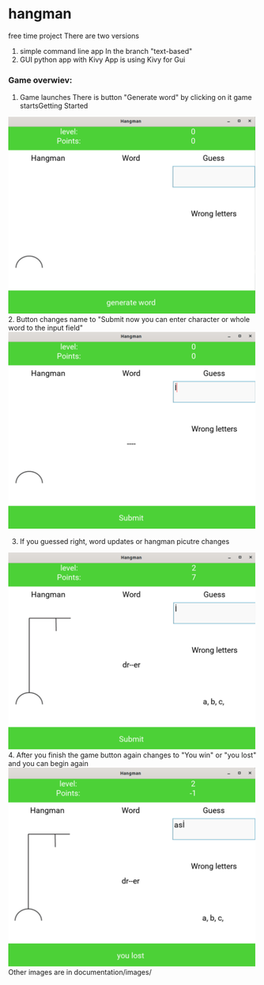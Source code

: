 # hangman
free time project
There are two versions 
1. simple command line app
  In the branch "text-based"
2. GUI python app with Kivy
  App is using Kivy for Gui

### Game overwiev:
  1. Game launches There is button "Generate word" by clicking on it game startsGetting Started
  <img src="documentation/images/start.png"  width = 500> 
  2. Button changes name to "Submit now you can enter character or whole word to the input field"
   <img src="documentation/images/progress1.png"  width = 500>
   
  3. If you guessed right, word updates or hangman picutre changes 
  <img src="documentation/images/progress4.png"  width = 500>
  4. After you finish the game button again changes to "You win" or "you lost" and you can begin again
  <img src="documentation/images/end.png"  width = 500>
  Other images are in documentation/images/ 
